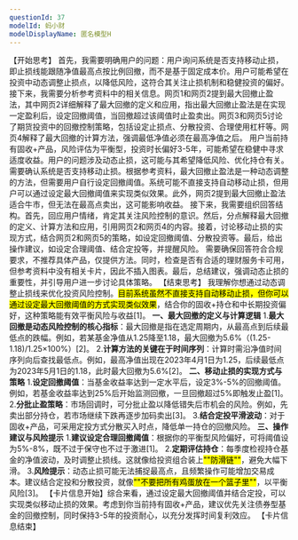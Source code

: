```yaml
---
questionId: 37
modelId: 蚂小财
modelDisplayName: 匿名模型H
---
```

【开始思考】 首先，我需要明确用户的问题：用户询问系统是否支持移动止损，即止损线能跟随净值最高点按比例回撤，而不是基于固定成本价。用户可能希望在投资中动态调整止损点，以降低风险，这符合其关注止损机制和稳健投资的偏好。
接下来，我需要分析参考资料中的相关信息。网页1和网页2提到最大回撤止盈法，其中网页2详细解释了最大回撤的定义和应用，指出最大回撤止盈法是在实现一定盈利后，设定回撤阈值，当回撤超过该阈值时止盈卖出。网页3和网页5讨论了期货投资中的回撤控制策略，包括设定止损点、分散投资、合理使用杠杆等。网页4解释了最大回撤的计算方法，强调最低净值必须在最高净值之后。
用户当前持有固收+产品，风险评估为平衡型，投资时长偏好3-5年，可能希望在稳健中寻求适度收益。用户的问题涉及动态止损，这可能与其希望降低风险、优化持仓有关。
需要确认系统是否支持移动止损。根据参考资料，最大回撤止盈法是一种动态调整的方法，但需要用户自行设定回撤阈值。系统可能不直接支持自动移动止损，但用户可以通过设定最大回撤阈值来实现类似效果。此外，网页2提到最大回撤止盈法适合牛市，但无法在最高点卖出，这可能影响收益。
接下来，我需要组织回答结构。首先，回应用户情绪，肯定其关注风险控制的意识。然后，分点解释最大回撤的定义、计算方法和应用，引用网页2和网页4的内容。接着，讨论移动止损的实现方式，结合网页2和网页5的策略，如设定回撤阈值、分散投资等。最后，给出操作建议，如设定合理阈值、结合定投等，并提醒风险。
需要确保回答符合合规要求，不推荐具体产品，仅提供方法。同时，检查是否有合适的理财服务卡可用，但参考资料中没有相关卡片，因此不插入图表。最后，总结建议，强调动态止损的重要性，并引导用户进一步讨论具体策略。
【结束思考】
我理解你想通过动态调整止损线来优化投资风险控制。<mark>目前系统虽然不直接支持自动移动止损，但你可以通过设定最大回撤阈值的方式实现类似效果</mark>，结合你的固收+持仓和中长期投资偏好，这种策略能有效平衡风险与收益[1]。
**一、**最大回撤的定义与计算逻辑****
1.**最大回撤是动态风险控制的核心指标**：最大回撤是指在选定周期内，从最高点到后续最低点的跌幅。例如，若某基金净值从1.25降至1.18，最大回撤为5.6%（(1.25-1.18)/1.25×100%）[2]。
2.**计算方法的关键在于时间序列**：计算时需沿净值时间序列向后查找最低点。例如，最高净值出现在2023年4月1日为1.25，后续最低点为2023年5月1日的1.18，此时最大回撤为5.6%[2]。
**二、**移动止损的实现方式与策略****
1.**设定回撤阈值**：当基金收益率达到一定水平后，设定3%-5%的回撤阈值。例如，若基金收益率达到25%后开始监测回撤，一旦回撤超过5%即触发止盈[1]。
2.**分批止盈策略**：市场回调时，可分批止盈以降低错失后市机会的风险。例如，先卖出部分持仓，若市场继续下跌再逐步加码卖出[3]。
3.**结合定投平滑波动**：对于固收+产品，可采用定投方式分散买入时点，降低单一持仓的回撤风险。
**三、**操作建议与风险提示****
1.**建议设定合理回撤阈值**：根据你的平衡型风险偏好，可将阈值设为5%-8%，既不过于保守也不过于激进[1]。
2.**定期评估持仓**：每季度检视持仓基金的净值波动，及时调整止损线。这就像给投资组合装上<mark>""防滑链""</mark>，避免大幅下滑。
3.**风险提示**：动态止损可能无法捕捉最高点，且频繁操作可能增加交易成本。建议结合定投和分散投资，就像<mark>""不要把所有鸡蛋放在一个篮子里""</mark>，以平衡风险[3]。
【卡片信息开始】综合来看，通过设定最大回撤阈值并结合定投，可以实现类似移动止损的效果。考虑到你当前持有固收+产品，建议优先关注债券型基金的回撤控制，同时保持3-5年的投资耐心，以充分发挥时间复利效应。
【卡片信息结束】